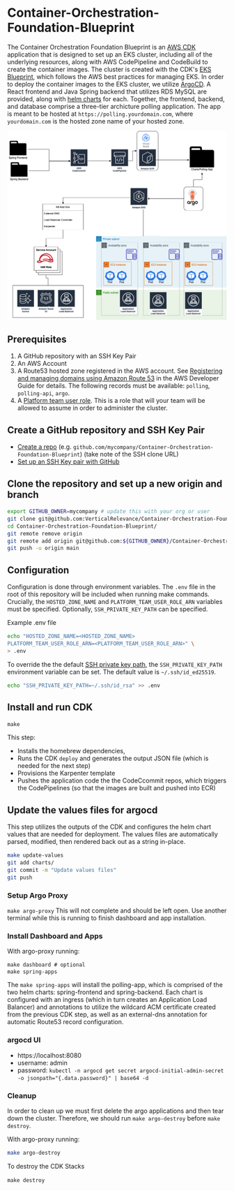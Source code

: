 # Container-Orchestration-Foundation-Blueprint
The Container Orchestration Foundation Blueprint is an [AWS CDK](https://aws.amazon.com/cdk/) application that is designed to set up an EKS cluster, including all of the underlying resources, along with AWS CodePipeline and CodeBuild to create the container images. The cluster is created with the CDK's [EKS Blueprint](https://aws-quickstart.github.io/cdk-eks-blueprints/getting-started/), which follows the AWS best practices for managing EKS. In order to deploy the container images to the EKS cluster, we utilize [ArgoCD](https://argo-cd.readthedocs.io/en/stable/). A React frontend and Java Spring backend that utilizes RDS MySQL are provided, along with [helm charts](https://helm.sh) for each. Together, the frontend, backend, and database comprise a three-tier archicture polling application. The app is meant to be hosted at `https://polling.yourdomain.com`, where `yourdomain.com` is the hosted zone name of your hosted zone.

![image](/Container_Orchestration.drawio.png)


## Prerequisites
1. A GitHub repository with an SSH Key Pair
1. An AWS Account
1. A Route53 hosted zone registered in the AWS account. See [Registering and managing domains using Amazon Route 53](https://docs.aws.amazon.com/Route53/latest/DeveloperGuide/registrar.html) in the AWS Developer Guide for details. The following records must be available: `polling`, `polling-api`, `argo`.
1. A [Platform team user role](https://aws-quickstart.github.io/cdk-eks-blueprints/teams/teams/#platformteam). This is a role that will your team will be allowed to assume in order to administer the cluster.

## Create a GitHub repository and SSH Key Pair
* [Create a repo](https://docs.github.com/en/get-started/quickstart/create-a-repo) (e.g. `github.com/mycompany/Container-Orchestration-Foundation-Blueprint`) (take note of the SSH clone URL)
* [Set up an SSH Key pair with GitHub](https://docs.github.com/en/authentication/connecting-to-github-with-ssh/generating-a-new-ssh-key-and-adding-it-to-the-ssh-agent?platform=mac)

## Clone the repository and set up a new origin and branch
```bash
export GITHUB_OWNER=mycompany # update this with your org or user
git clone git@github.com:VerticalRelevance/Container-Orchestration-Foundation-Blueprint.git
cd Container-Orchestration-Foundation-Blueprint/
git remote remove origin
git remote add origin git@github.com:${GITHUB_OWNER}/Container-Orchestration-Foundation-Blueprint.git
git push -u origin main
```

## Configuration
Configuration is done through environment variables. The `.env` file in the root of this repository will be included when running make commands. Crucially, the `HOSTED_ZONE_NAME` and `PLATFORM_TEAM_USER_ROLE_ARN` variables must be specified. Optionally, `SSH_PRIVATE_KEY_PATH` can be specified.

Example .env file

```bash
echo "HOSTED_ZONE_NAME=<HOSTED_ZONE_NAME>
PLATFORM_TEAM_USER_ROLE_ARN=<PLATFORM_TEAM_USER_ROLE_ARN>" \
> .env
```

To override the the default [SSH private key path](https://argo-cd.readthedocs.io/en/stable/user-guide/private-repositories/#ssh-private-key-credential), the `SSH_PRIVATE_KEY_PATH` environment variable can be set. The default value is `~/.ssh/id_ed25519`.

```bash
echo "SSH_PRIVATE_KEY_PATH=~/.ssh/id_rsa" >> .env
```

## Install and run CDK
`make`

This step:
* Installs the homebrew dependencies, 
* Runs the CDK `deploy` and generates the output JSON file (which is needed for the next step)
* Provisions the Karpenter template
* Pushes the application code the the CodeCcommit repos, which triggers the CodePipelines (so that the images are built and pushed into ECR)

## Update the values files for argocd
This step utilizes the outputs of the CDK and configures the helm chart values that are needed for deployment. The values files are automatically parsed, modified, then rendered back out as a string in-place.

```bash
make update-values
git add charts/
git commit -m "Update values files"
git push
```

### Setup Argo Proxy
`make argo-proxy`
This will not complete and should be left open. Use another terminal while this is running to finish dashboard and app installation.

### Install Dashboard and Apps
With argo-proxy running:
```
make dashboard # optional
make spring-apps
```

The `make spring-apps` will install the polling-app, which is comprised of the two helm charts: spring-frontend and spring-backend. Each chart is configured with an ingress (which in turn creates an Application Load Balancer) and annotations to utilize the wildcard ACM certificate created from the previous CDK step, as well as an external-dns annotation for automatic Route53 record configuration.

### argocd UI
* https://localhost:8080
* username: admin
* password: `kubectl -n argocd get secret argocd-initial-admin-secret -o jsonpath="{.data.password}" | base64 -d`

### Cleanup 
In order to clean up we must first delete the argo applications and then tear down the cluster. Therefore, we should run `make argo-destroy` before `make destroy`.

With argo-proxy running:

```bash
make argo-destroy
```

To destroy the CDK Stacks

`make destroy`
